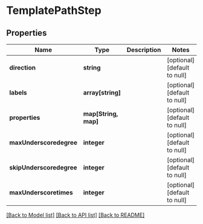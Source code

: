 # TemplatePathStep

## Properties
Name | Type | Description | Notes
------------ | ------------- | ------------- | -------------
**direction** | **string** |  | [optional] [default to null]
**labels** | **array[string]** |  | [optional] [default to null]
**properties** | **map[String, map]** |  | [optional] [default to null]
**maxUnderscoredegree** | **integer** |  | [optional] [default to null]
**skipUnderscoredegree** | **integer** |  | [optional] [default to null]
**maxUnderscoretimes** | **integer** |  | [optional] [default to null]

[[Back to Model list]](../README.md#documentation-for-models) [[Back to API list]](../README.md#documentation-for-api-endpoints) [[Back to README]](../README.md)


